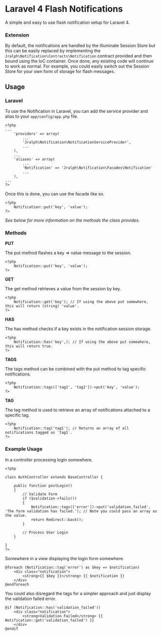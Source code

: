 Laravel 4 Flash Notifications
=============================

A simple and easy to use flash notification setup for Laravel 4.

### Extension ###

By default, the notifications are handled by the Illuminate Session Store but this can be easily replaced by implementing the `Jralph\Notification\Contracts\Notification` contract provided and then bound using the IoC container. Once done, any existing code will continue to work as normal. For example, you could easily switch out the Session Store for your own form of storage for flash messages.

Usage
-----

### Laravel ###

To use the Notification in Laravel, you can add the service provider and alias to your `app/config/app.php` file.

```
<?php
...
    'providers' => array(
        ...
        'Jralph\Notification\NotificationServiceProvider',
        ...
    ),
    ...
    'aliases' => array(
        ...
        'Notification' => 'Jralph\Notification\Facades\Notification'
        ...
    ),
...
?>
```

Once this is done, you can use the facade like so.

```
<?php
    Notification::put('key', 'value');
?>
```

_See below for more information on the methods the class provides._

### Methods ###

__PUT__

The put method flashes a key => value message to the session.

```
<?php
    Notification::put('key', 'value');
?>
```

__GET__

The get method retrieves a value from the session by key.

```
<?php
    Notification::get('key'); // If using the above put somewhere, this will return (string) 'value'.
?>
```

__HAS__

The has method checks if a key exists in the notification session storage.

```
<?php
    Notification::has('key',); // If using the above put somewhere, this will return true.
?>
```

__TAGS__

The tags method can be combined with the put method to tag specific notifications.

```
<?php
    Notification::tags(['tag1', 'tag2'])->put('key', 'value');
?>
```

__TAG__

The tag method is used to retrieve an array of notifications attached to a specific tag.

```
<?php
    Notification::tag('tag1'); // Returns an array of all notifications tagged as `tag1`.
?>
```

### Example Usage ###

In a controller processing login somewhere.

```
<?php

class AuthController extends BaseController {

    public function postLogin()
    {
        // Validate Form
        if ($validation->fails())
        {
            Notification::tags(['error'])->put('validation_failed', 'The form validation has failed.'); // Note you could pass an array as the value.
            return Redirect::back();
        }

        // Process User Login
    }

}
?>
```

Somewhere in a view displaying the login form somewhere.

```
@foreach (Notification::tag('error') as $key => $notification)
    <div class="notification">
        <strong>{{ $key }}</strong> {{ $notification }}
    </div>
@endforeach
```

You could also disregard the tags for a simpler approach and just display the validation failed error.

```
@if (Notification::has('validation_failed'))
    <div class="notification">
        <strong>Validation Failed</strong> {{ Notification::get('validation_failed') }}
    </div>
@endif
```